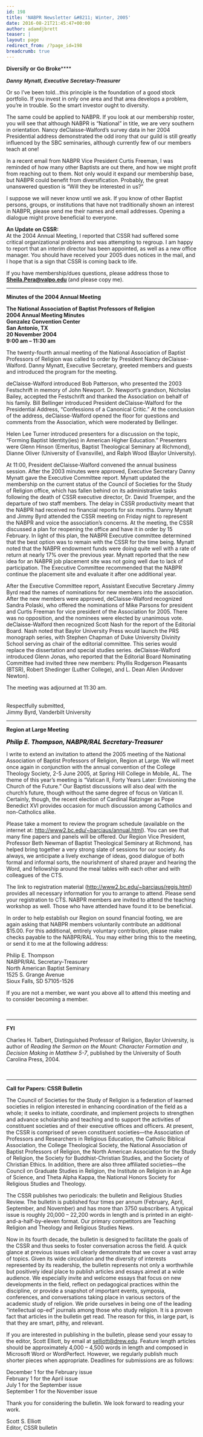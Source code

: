 ```yaml
---
id: 198
title: 'NABPR Newsletter &#8211; Winter, 2005'
date: 2016-08-21T21:45:47+00:00
author: adamdjbrett
teaser: |
layout: page
redirect_from: /?page_id=198
breadcrumb: true
---
```

<b><span style="font-family: Tahoma, Arial, 'Microsoft Sans Serif', 'Times New Roman';">Diversify or Go Broke</b>****<span style="font-family: Tahoma, Arial, 'Microsoft Sans Serif', 'Times New Roman';"><br />   
_**Danny Mynatt, Executive Secretary-Treasurer**_

Or so I&#8217;ve been told…this principle is the foundation of a good stock portfolio. If you invest in only one area and that area develops a problem, you&#8217;re in trouble. So the smart investor ought to diversity.

The same could be applied to NABPR. If you look at our membership roster, you will see that although NABPR is &#8220;National&#8221; in title, we are very southern in orientation. Nancy deClaisse-Walford&#8217;s survey data in her 2004 Presidential address demonstrated the odd irony that our guild is still greatly influenced by the SBC seminaries, although currently few of our members teach at one!

In a recent email from NABPR Vice President Curtis Freeman, I was reminded of how many other Baptists are out there, and how we might profit from reaching out to them. Not only would it expand our membership base, but NABPR could benefit from diversification. Probably, the great unanswered question is &#8220;Will they be interested in us?&#8221;

I suppose we will never know until we ask. If you know of other Baptist persons, groups, or institutions that have not traditionally shown an interest in NABPR, please send me their names and email addresses. Opening a dialogue might prove beneficial to everyone.

<strong>An Update on CSSR:<br /> </strong>At the 2004 Annual Meeting, I reported that CSSR had suffered some critical organizational problems and was attempting to regroup. I am happy to report that an interim director has been appointed, as well as a new office manager. You should have received your 2005 dues notices in the mail, and I hope that is a sign that CSSR is coming back to life.

If you have membership/dues questions, please address those to <strong>Sheila.Pera@valpo.edu </strong>(and please copy me).

* * *

<strong>Minutes of the 2004 Annual Meeting</strong>

<p align="left">
  <strong>The National Association of Baptist Professors of Religion<br /> 2004 Annual Meeting Minutes<br /> Gonzalez Convention Center<br /> San Antonio, TX<br /> 20 November 2004<br /> 9:00 am &#8211; 11:30 am</strong>
</p>

The twenty-fourth annual meeting of the National Association of Baptist Professors of Religion was called to order by President Nancy deClaisse-Walford. Danny Mynatt, Executive Secretary, greeted members and guests and introduced the program for the meeting.

deClaisse-Walford introduced Bob Patterson, who presented the 2003 Festschrift in memory of John Newport. Dr. Newport’s grandson, Nicholas Bailey, accepted the Festschrift and thanked the Association on behalf of his family. Bill Bellinger introduced President deClaisse-Walford for the Presidential Address, “Confessions of a Canonical Critic.” At the conclusion of the address, deClaisse-Walford opened the floor for questions and comments from the Association, which were moderated by Bellinger.

Helen Lee Turner introduced presenters for a discussion on the topic, “Forming Baptist Identity(ies) in American Higher Education.” Presenters were Glenn Hinson (Emeritus, Baptist Theological Seminary at Richmond), Dianne Oliver (University of Evansville), and Ralph Wood (Baylor University).

At 11:00, President deClaisse-Walford convened the annual business session. After the 2003 minutes were approved, Executive Secretary Danny Mynatt gave the Executive Committee report. Mynatt updated the membership on the current status of the Council of Societies for the Study of Religion office, which has fallen behind on its administrative tasks following the death of CSSR executive director, Dr. David Truemper, and the departure of two staff members. The delay in CSSR productivity meant that the NABPR had received no financial reports for six months. Danny Mynatt and Jimmy Byrd attended the CSSR meeting on Friday night to represent the NABPR and voice the association’s concerns. At the meeting, the CSSR discussed a plan for reopening the office and have it in order by 15 February. In light of this plan, the NABPR Executive committee determined that the best option was to remain with the CSSR for the time being. Mynatt noted that the NABPR endowment funds were doing quite well with a rate of return at nearly 17% over the previous year. Mynatt reported that the new idea for an NABPR job placement site was not going well due to lack of participation. The Executive Committee recommended that the NABPR continue the placement site and evaluate it after one additional year.

After the Executive Committee report, Assistant Executive Secretary Jimmy Byrd read the names of nominations for new members into the association. After the new members were approved, deClaisse-Walford recognized Sandra Polaski, who offered the nominations of Mike Parsons for president and Curtis Freeman for vice president of the Association for 2005. There was no opposition, and the nominees were elected by unanimous vote. deClaisse-Walford then recognized Scott Nash for the report of the Editorial Board. Nash noted that Baylor University Press would launch the PRS monograph series, with Stephen Chapman of Duke University Divinity School serving as chair of the editorial committee. This series would replace the dissertation and special studies series. deClaisse-Walford introduced Glenn Jonas, who reported that the Editorial Board Nominating Committee had invited three new members: Phyllis Rodgerson Pleasants (BTSR), Robert Shedinger (Luther College), and L. Dean Allen (Andover Newton).

The meeting was adjourned at 11:30 am.

<br /> Respectfully submitted,<br /> Jimmy Byrd, Vanderbilt University<br />

* * *

<strong>Region at Large Meeting</strong>

<span style="color: #000000; font-size: medium;"><strong><em>Philip E. Thompson, NABPR/RAL Secretary-Treasurer</em></strong>

I write to extend an invitation to attend the 2005 meeting of the National Association of Baptist Professors of Religion, Region at Large. We will meet once again in conjunction with the annual convention of the College Theology Society, 2-5 June 2005, at Spring Hill College in Mobile, AL. The theme of this year’s meeting is “Vatican II, Forty Years Later: Envisioning the Church of the Future.” Our Baptist discussions will also deal with the church’s future, though without the same degree of focus on Vatican II. Certainly, though, the recent election of Cardinal Ratzinger as Pope Benedict XVI provides occasion for much discussion among Catholics and non-Catholics alike.

Please take a moment to review the program schedule (available on the internet at: http://www2.bc.edu/~barciaus/annual.html). You can see that many fine papers and panels will be offered. Our Region Vice President, Professor Beth Newman of Baptist Theological Seminary at Richmond, has helped bring together a very strong slate of sessions for our society. As always, we anticipate a lively exchange of ideas, good dialogue of both formal and informal sorts, the nourishment of shared prayer and hearing the Word, and fellowship around the meal tables with each other and with colleagues of the CTS.

The link to registration material (http://www2.bc.edu/~barciaus/regis.html) provides all necessary information for you to arrange to attend. Please send your registration to CTS. NABPR members are invited to attend the teaching workshop as well. Those who have attended have found it to be beneficial.

In order to help establish our Region on sound financial footing, we are again asking that NABPR members voluntarily contribute an additional $15.00. For this additional, entirely voluntary contribution, please make checks payable to the NABPR/RAL. You may either bring this to the meeting, or send it to me at the following address:

Philip E. Thompson<br /> NABPR/RAL Secretary-Treasurer<br /> North American Baptist Seminary<br /> 1525 S. Grange Avenue<br /> Sioux Falls, SD 57105-1526

If you are not a member, we want you above all to attend this meeting and to consider becoming a member.

&nbsp;

* * *

<strong>FYI</strong>

Charles H. Talbert, Distinguished Professor of Religion, Baylor University, is author of <em>Reading the Sermon on the Mount: Character Formation and Decision Making in Matthew 5-7</em>, published by the University of South Carolina Press, 2004.

&nbsp;

* * *

<strong>Call for Papers: CSSR Bulletin</strong>

The Council of Societies for the Study of Religion is a federation of learned societies in religion interested in enhancing coordination of the field as a whole; it seeks to initiate, coordinate, and implement projects to strengthen and advance scholarship and teaching and to support the activities of constituent societies and of their executive offices and officers. At present, the CSSR is comprised of seven constituent societies—the Association of Professors and Researchers in Religious Education, the Catholic Biblical Association, the College Theological Society, the National Association of Baptist Professors of Religion, the North American Association for the Study of Religion, the Society for Buddhist-Christian Studies, and the Society of Christian Ethics. In addition, there are also three affiliated societies—the Council on Graduate Studies in Religion, the Institute on Religion in an Age of Science, and Theta Alpha Kappa, the National Honors Society for Religious Studies and Theology.

The CSSR publishes two periodicals: the bulletin and Religious Studies Review. The bulletin is published four times per annum (February, April, September, and November) and has more than 3750 subscribers. A typical issue is roughly 20,000 – 22,200 words in length and is printed in an eight-and-a-half-by-eleven format. Our primary competitors are Teaching Religion and Theology and Religious Studies News.

Now in its fourth decade, the bulletin is designed to facilitate the goals of the CSSR and thus seeks to foster conversation across the field. A quick glance at previous issues will clearly demonstrate that we cover a vast array of topics. Given its wide circulation and the diversity of interests represented by its readership, the bulletin represents not only a worthwhile but positively ideal place to publish articles and essays aimed at a wide audience. We especially invite and welcome essays that focus on new developments in the field, reflect on pedagogical practices within the discipline, or provide a snapshot of important events, symposia, conferences, and conversations taking place in various sectors of the academic study of religion. We pride ourselves in being one of the leading “intellectual op-ed” journals among those who study religion. It is a proven fact that articles in the bulletin get read. The reason for this, in large part, is that they are smart, pithy, and relevant.

If you are interested in publishing in the bulletin, please send your essay to the editor, Scott Elliott, by email at selliott@drew.edu. Feature length articles should be approximately 4,000 – 4,500 words in length and composed in Microsoft Word or WordPerfect. However, we regularly publish much shorter pieces when appropriate. Deadlines for submissions are as follows:

December 1 for the February issue<br /> February 1 for the April issue<br /> July 1 for the September issue<br /> September 1 for the November issue

Thank you for considering the bulletin. We look forward to reading your work.

Scott S. Elliott<br /> Editor, CSSR bulletin
